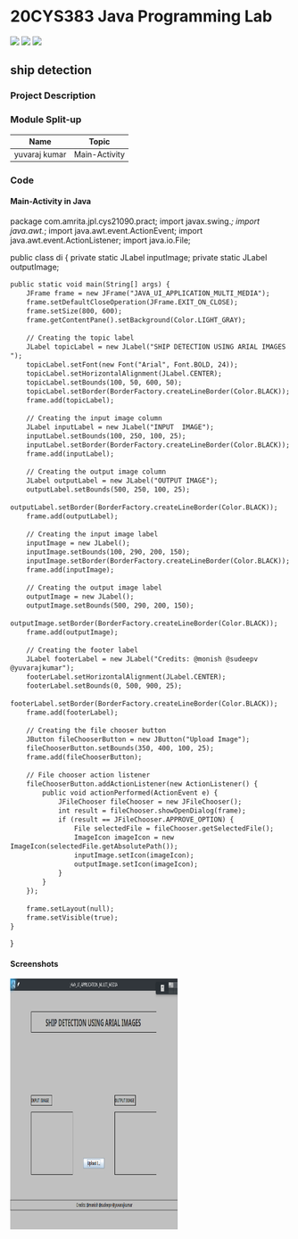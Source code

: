 # 20CYS383 Java Programming Lab
![](https://img.shields.io/badge/Batch-21CYS-lightgreen) ![](https://img.shields.io/badge/UG-blue) ![](https://img.shields.io/badge/Subject-JPL-blue)



 

## ship detection 

 

### Project Description

 

### Module Split-up
| Name | Topic |
|------|-------|
| yuvaraj kumar| Main-Activity |

 

### Code

#### Main-Activity in Java
package com.amrita.jpl.cys21090.pract;
import javax.swing.*;
import java.awt.*;
import java.awt.event.ActionEvent;
import java.awt.event.ActionListener;
import java.io.File;

public class di {
    private static JLabel inputImage;
    private static JLabel outputImage;

    public static void main(String[] args) {
        JFrame frame = new JFrame("JAVA_UI_APPLICATION_MULTI_MEDIA");
        frame.setDefaultCloseOperation(JFrame.EXIT_ON_CLOSE);
        frame.setSize(800, 600);
        frame.getContentPane().setBackground(Color.LIGHT_GRAY);

        // Creating the topic label
        JLabel topicLabel = new JLabel("SHIP DETECTION USING ARIAL IMAGES ");
        topicLabel.setFont(new Font("Arial", Font.BOLD, 24));
        topicLabel.setHorizontalAlignment(JLabel.CENTER);
        topicLabel.setBounds(100, 50, 600, 50);
        topicLabel.setBorder(BorderFactory.createLineBorder(Color.BLACK));
        frame.add(topicLabel);

        // Creating the input image column
        JLabel inputLabel = new JLabel("INPUT  IMAGE");
        inputLabel.setBounds(100, 250, 100, 25);
        inputLabel.setBorder(BorderFactory.createLineBorder(Color.BLACK));
        frame.add(inputLabel);

        // Creating the output image column
        JLabel outputLabel = new JLabel("OUTPUT IMAGE");
        outputLabel.setBounds(500, 250, 100, 25);
        outputLabel.setBorder(BorderFactory.createLineBorder(Color.BLACK));
        frame.add(outputLabel);

        // Creating the input image label
        inputImage = new JLabel();
        inputImage.setBounds(100, 290, 200, 150);
        inputImage.setBorder(BorderFactory.createLineBorder(Color.BLACK));
        frame.add(inputImage);

        // Creating the output image label
        outputImage = new JLabel();
        outputImage.setBounds(500, 290, 200, 150);
        outputImage.setBorder(BorderFactory.createLineBorder(Color.BLACK));
        frame.add(outputImage);

        // Creating the footer label
        JLabel footerLabel = new JLabel("Credits: @monish @sudeepv @yuvarajkumar");
        footerLabel.setHorizontalAlignment(JLabel.CENTER);
        footerLabel.setBounds(0, 500, 900, 25);
        footerLabel.setBorder(BorderFactory.createLineBorder(Color.BLACK));
        frame.add(footerLabel);

        // Creating the file chooser button
        JButton fileChooserButton = new JButton("Upload Image");
        fileChooserButton.setBounds(350, 400, 100, 25);
        frame.add(fileChooserButton);

        // File chooser action listener
        fileChooserButton.addActionListener(new ActionListener() {
            public void actionPerformed(ActionEvent e) {
                JFileChooser fileChooser = new JFileChooser();
                int result = fileChooser.showOpenDialog(frame);
                if (result == JFileChooser.APPROVE_OPTION) {
                    File selectedFile = fileChooser.getSelectedFile();
                    ImageIcon imageIcon = new ImageIcon(selectedFile.getAbsolutePath());
                    inputImage.setIcon(imageIcon);
                    outputImage.setIcon(imageIcon);
                }
            }
        });

        frame.setLayout(null);
        frame.setVisible(true);
    }
}
#### Screenshots
<img src="project.png" width="300" height="450">
&nbsp &nbsp &nbsp
